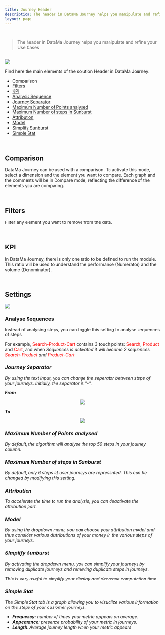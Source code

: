 ```yaml
---
title: Journey Header
description: The header in DataMa Journey helps you manipulate and refine your Use Cases
layout: page
---
```


<br>

> The header in DataMa Journey helps you manipulate and refine your Use Cases

<br>

<img src="{{site.url}}/{{site.baseurl}}/core_app/new/journey/interface/images/journey_header.jpg">

<br>

Find here the main elements of the solution Header in DataMa Journey: 

- [Comparison](#comparison)
- [Filters](#filters)
- [KPI](#kpi)
- [Analysis Sequence](#analyse-sequences)
- [Journey Separator](#journey-separator)
- [Maximum Number of Points analysed](#maximum-number-of-points-analysed)
- [Maximum Number of steps in Sunburst](#maximum-number-of-steps-in-sunburst)
- [Attribution](#attribution)
- [Model](#model)
- [Simplify Sunburst](#simplify-sunburst)
- [Simple Stat](#simple-stat)

<br>

## Comparison

DataMa Journey can be used with a comparison. To activate this mode, select a dimension and the element you want to compare. Each graph and the comments will be in Compare mode, reflecting the difference of the elements you are comparing. 

<br>

## Filters

Filter any element you want to remove from the data. 

<br>

## KPI

In DataMa Journey, there is only one ratio to be defined to run the module. This ratio will be used to understand the performance (Numerator) and the volume (Denominator).

<br>

## Settings

<img src="{{site.url}}/{{site.baseurl}}/core_app/new/journey/interface/images/journey_settings.jpg">

### Analyse Sequences

Instead of analysing steps, you can toggle this setting to analyse sequences of steps

For example, <span style="color:red">Search-Product-Cart</span> contains 3 touch points: <span style="color:red">Search</span>, <span style="color:red">Product</span> and <span style="color:red">Cart</span>, and when <i>Sequences<i> is activated it will become 2 sequences <span style="color:red">Search-Product</span> and <span style="color:red">Product-Cart</span>

### Journey Separator 

By using the text input, you can change the seperator between steps of your journeys. Initially, the separator is "-".

**From**

<center> <img src="{{site.url}}/{{site.baseurl}}/core_app/new/journey/interface/images/journey_separator_from.png"/></center>

**To**

<center> <img src="{{site.url}}/{{site.baseurl}}/core_app/new/journey/interface/images/journey_separator_to.png"/></center>



### Maximum Number of Points analysed

By default, the algorithm will analyse the top 50 steps in your <i>journey</is> column. 

### Maximum Number of steps in Sunburst

By default, only 6 steps of user journeys are represented. This can be changed by modifying this setting.

### Attribution

To accelerate the time to run the analysis, you can deactivate the attribution part.

### Model

By using the dropdown menu, you can choose your attribution model and thus consider various distributions of your money in the various steps of your journeys.

### Simplify Sunburst

By activating the dropdown menu, you can simplify your journeys by removing duplicate journeys and removing duplicate steps in journeys.

This is very useful to simplify your display and decrease computation time.

### Simple Stat

The Simple Stat tab is a graph allowing you to visualize various information on the steps of your customer journeys:

- **Frequency**: number of times your metric appears on average.
- **Appearance**: presence probability of your metric in journeys.
- **Length**: Average journey length when your metric appears